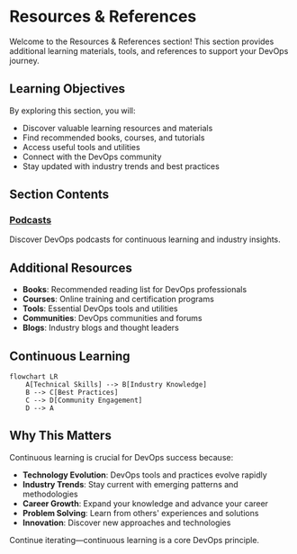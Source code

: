 # Resources & References

Welcome to the Resources & References section! This section provides additional learning materials, tools, and references to support your DevOps journey.

## Learning Objectives

By exploring this section, you will:

- Discover valuable learning resources and materials
- Find recommended books, courses, and tutorials
- Access useful tools and utilities
- Connect with the DevOps community
- Stay updated with industry trends and best practices

## Section Contents

### [Podcasts](podcast.md)

Discover DevOps podcasts for continuous learning and industry insights.

## Additional Resources

- **Books**: Recommended reading list for DevOps professionals
- **Courses**: Online training and certification programs
- **Tools**: Essential DevOps tools and utilities
- **Communities**: DevOps communities and forums
- **Blogs**: Industry blogs and thought leaders

## Continuous Learning

```mermaid
flowchart LR
    A[Technical Skills] --> B[Industry Knowledge]
    B --> C[Best Practices]
    C --> D[Community Engagement]
    D --> A
```

## Why This Matters

Continuous learning is crucial for DevOps success because:

- **Technology Evolution**: DevOps tools and practices evolve rapidly
- **Industry Trends**: Stay current with emerging patterns and methodologies
- **Career Growth**: Expand your knowledge and advance your career
- **Problem Solving**: Learn from others' experiences and solutions
- **Innovation**: Discover new approaches and technologies

Continue iterating—continuous learning is a core DevOps principle.
